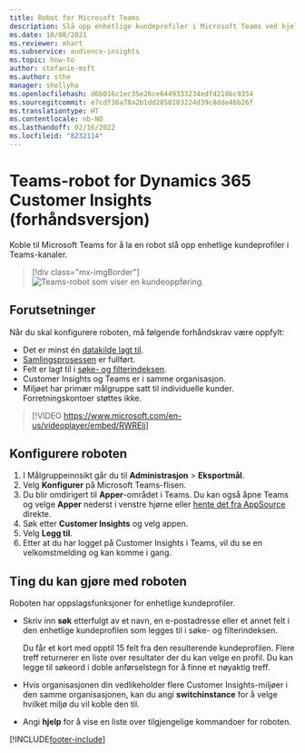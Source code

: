 ```yaml
---
title: Robot for Microsoft Teams
description: Slå opp enhetlige kundeprofiler i Microsoft Teams ved hjelp av en robot.
ms.date: 10/08/2021
ms.reviewer: mhart
ms.subservice: audience-insights
ms.topic: how-to
author: stefanie-msft
ms.author: sthe
manager: shellyha
ms.openlocfilehash: d6b016c1ec35e26ce6449333234edfd218bc9354
ms.sourcegitcommit: e7cdf36a78a2b1dd2850183224d39c8dde46b26f
ms.translationtype: HT
ms.contentlocale: nb-NO
ms.lasthandoff: 02/16/2022
ms.locfileid: "8232114"
---
```

# <a name="teams-bot-for-dynamics-365-customer-insights-preview"></a>Teams-robot for Dynamics 365 Customer Insights (forhåndsversjon)

Koble til Microsoft Teams for å la en robot slå opp enhetlige kundeprofiler i Teams-kanaler.

> [!div class="mx-imgBorder"]
> ![Teams-robot som viser en kundeoppføring.](media/teams-bot.png "Teams-robot som viser en kundeoppføring")

## <a name="prerequisites"></a>Forutsetninger

Når du skal konfigurere roboten, må følgende forhåndskrav være oppfylt:

- Det er minst én [datakilde lagt til](data-sources.md).
- [Samlingsprosessen](data-unification.md) er fullført.
- Felt er lagt til i [søke- og filterindeksen](search-filter-index.md).
- Customer Insights og Teams er i samme organisasjon.
- Miljøet har primær målgruppe satt til individuelle kunder. Forretningskontoer støttes ikke.


> [!VIDEO https://www.microsoft.com/en-us/videoplayer/embed/RWRElj]
## <a name="configure-the-bot"></a>Konfigurere roboten

1. I Målgruppeinnsikt går du til **Administrasjon** > **Eksportmål**.
1. Velg **Konfigurer** på Microsoft Teams-flisen.
1. Du blir omdirigert til **Apper**-området i Teams. Du kan også åpne Teams og velge **Apper** nederst i venstre hjørne eller [hente det fra AppSource](https://go.microsoft.com/fwlink/?linkid=2124104) direkte.
1. Søk etter **Customer Insights** og velg appen.
1. Velg **Legg til**.
1. Etter at du har logget på Customer Insights i Teams, vil du se en velkomstmelding og kan komme i gang.

## <a name="things-you-can-do-with-the-bot"></a>Ting du kan gjøre med roboten

Roboten har oppslagsfunksjoner for enhetlige kundeprofiler.

- Skriv inn **søk** etterfulgt av et navn, en e-postadresse eller et annet felt i den enhetlige kundeprofilen som legges til i søke- og filterindeksen.

  Du får et kort med opptil 15 felt fra den resulterende kundeprofilen. Flere treff returnerer en liste over resultater der du kan velge en profil. Du kan legge til søkeord i doble anførselstegn for å finne et nøyaktig treff.

- Hvis organisasjonen din vedlikeholder flere Customer Insights-miljøer i den samme organisasjonen, kan du angi **switchinstance** for å velge hvilket miljø du vil koble den til.

- Angi **hjelp** for å vise en liste over tilgjengelige kommandoer for roboten.  


[!INCLUDE[footer-include](../includes/footer-banner.md)]